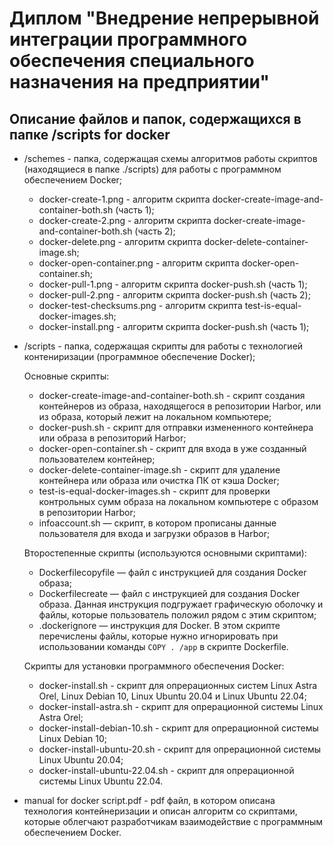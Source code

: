 # Диплом "Внедрение непрерывной интеграции программного обеспечения специального назначения на предприятии"

## Описание файлов и папок, содержащихся в папке /scripts for docker

* /schemes - папка, содержащая схемы алгоритмов работы скриптов (находящиеся в папке ./scripts) для работы с программном обеспечением Docker;
  * docker-create-1.png - алгоритм скрипта docker-create-image-and-container-both.sh (часть 1);
  * docker-create-2.png - алгоритм скрипта docker-create-image-and-container-both.sh (часть 2);
  * docker-delete.png  - алгоритм скрипта docker-delete-container-image.sh;
  * docker-open-container.png  - алгоритм скрипта docker-open-container.sh;
  * docker-pull-1.png  - алгоритм скрипта docker-push.sh (часть 1);
  * docker-pull-2.png  - алгоритм скрипта docker-push.sh (часть 2);
  * docker-test-checksums.png  - алгоритм скрипта test-is-equal-docker-images.sh;
  * docker-install.png  - алгоритм скрипта docker-push.sh (часть 1);

* /scripts - папка, содержащая скрипты для работы с технологией контениризации (программное обеспечение Docker);

  Основные скрипты:
  * docker-create-image-and-container-both.sh - скрипт создания контейнеров из образа, находящегося в репозитории Harbor, или из образа, который лежит на локальном компьютере;
  * docker-push.sh - скрипт для отправки измененного контейнера или образа в репозиторий Harbor;
  * docker-open-container.sh - скрипт для входа в уже созданный пользователем контейнер;
  * docker-delete-container-image.sh - скрипт для удаление контейнера или образа или очистка ПК от кэша Docker;
  * test-is-equal-docker-images.sh - скрипт для проверки контрольных сумм образа на локальном компьютере с образом в репозитории Harbor;
  * info­account.sh — скрипт, в котором прописаны данные пользователя для входа и загрузки образов в Harbor;
  
  Второстепенные скрипты (используются основными скриптами):
  * Dockerfile­copy­file — файл с инструкцией для создания Docker образа;
  * Dockerfile­create — файл с инструкцией для создания Docker образа. Данная инструкция подгружает графическую оболочку и файлы, которые пользователь положил рядом с этим скриптом;
  * .dockerignore — инструкция для Docker. В этом скрипте перечислены файлы, которые нужно игнорировать при использовании команды ```COPY . /app``` в скрипте Dockerfile.
  
  Скрипты для установки программного обеспечения Docker:
  * docker-install.sh - скрипт для опрерационных систем Linux Astra Orel, Linux Debian 10, Linux Ubuntu 20.04 и Linux Ubuntu 22.04;
  * docker-install-astra.sh - скрипт для опрерационной системы Linux Astra Orel;
  * docker-install-debian-10.sh  - скрипт для опрерационной системы Linux Debian 10;
  * docker-install-ubuntu-20.sh  - скрипт для опрерационной системы Linux Ubuntu 20.04;
  * docker-install-ubuntu-22.04.sh - скрипт для опрерационной системы Linux Ubuntu 22.04.
  
* manual for docker script.pdf - pdf файл, в котором описана технология контейнеризации и описан алгоритм со скриптами, которые облегчают разработчикам взаимодействие с программным обеспечением Docker.
